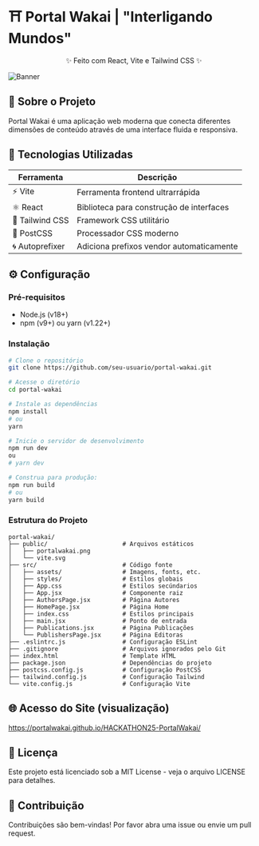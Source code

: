 # ⛩ Portal Wakai | "Interligando Mundos"
<div align="center"> ✨ Feito com React, Vite e Tailwind CSS ✨ </div>

![Banner](https://via.placeholder.com/1200x400?text=Portal+Wakai+Banner) <!-- Adicione um banner real depois -->

## 🌌 Sobre o Projeto
Portal Wakai é uma aplicação web moderna que conecta diferentes dimensões de conteúdo através de uma interface fluida e responsiva.

## 🚀 Tecnologias Utilizadas
<div align="center">
  
| Ferramenta         | Descrição                                                                 |
|--------------------|---------------------------------------------------------------------------|
| ⚡ Vite            | Ferramenta frontend ultrarrápida                                         |
| ⚛️ React          | Biblioteca para construção de interfaces                                  |
| 🎨 Tailwind CSS   | Framework CSS utilitário                                                 |
| 🦜 PostCSS        | Processador CSS moderno                                                  |
| 🌀 Autoprefixer   | Adiciona prefixos vendor automaticamente                                 |

</div>

## ⚙️ Configuração

### Pré-requisitos
- Node.js (v18+)
- npm (v9+) ou yarn (v1.22+)

### Instalação
```bash
# Clone o repositório
git clone https://github.com/seu-usuario/portal-wakai.git

# Acesse o diretório
cd portal-wakai

# Instale as dependências
npm install
# ou
yarn

# Inicie o servidor de desenvolvimento
npm run dev
ou
# yarn dev

# Construa para produção:
npm run build
# ou
yarn build


```

### Estrutura do Projeto

```estrutura-do-projeto
portal-wakai/
├── public/                     # Arquivos estáticos
│   ├── portalwakai.png
│   └── vite.svg
├── src/                        # Código fonte
│   ├── assets/                 # Imagens, fonts, etc.
│   ├── styles/                 # Estilos globais
│   ├── App.css                 # Estilos secúndarios
│   ├── App.jsx                 # Componente raiz
│   ├── AuthorsPage.jsx         # Página Autores
│   ├── HomePage.jsx            # Página Home
│   ├── index.css               # Estilos principais
│   ├── main.jsx                # Ponto de entrada
│   ├── Publications.jsx        # Página Publicações
│   └── PublishersPage.jsx      # Página Editoras
├── .eslintrc.js                # Configuração ESLint
├── .gitignore                  # Arquivos ignorados pelo Git
├── index.html                  # Template HTML
├── package.json                # Dependências do projeto
├── postcss.config.js           # Configuração PostCSS
├── tailwind.config.js          # Configuração Tailwind
└── vite.config.js              # Configuração Vite

```

## 🌐 Acesso do Site (visualização)
https://portalwakai.github.io/HACKATHON25-PortalWakai/

## 📝 Licença
Este projeto está licenciado sob a MIT License - veja o arquivo LICENSE para detalhes.

## 🙌 Contribuição
Contribuições são bem-vindas! Por favor abra uma issue ou envie um pull request.

